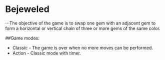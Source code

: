 # Bejeweled
⋅⋅⋅The objective of the game is to swap one gem with an adjacent gem to form a horizontal or vertical chain of three or more gems of the same color.

##Game modes:
* Classic - The game is over when no more moves can be performed.
* Action - Classic mode with timer.
